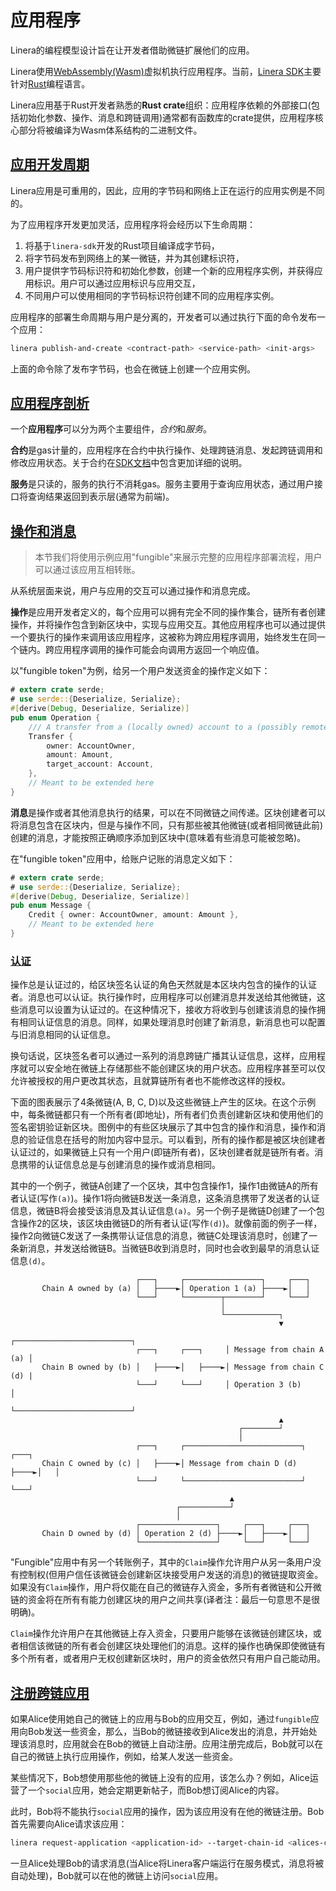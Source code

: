 # 应用程序

Linera的编程模型设计旨在让开发者借助微链扩展他们的应用。

Linera使用[WebAssembly(Wasm)](https://webassembly.org)虚拟机执行应用程序。当前，[Linera SDK](zh_CN/developers/sdk.md)主要针对[Rust](https://www.rust-lang.org/)编程语言。

Linera应用基于Rust开发者熟悉的**Rust crate**组织：应用程序依赖的外部接口(包括初始化参数、操作、消息和跨链调用)通常都有函数库的crate提供，应用程序核心部分将被编译为Wasm体系结构的二进制文件。

## [应用开发周期](zh_CN/developers/core_concepts/applications.md#应用开发周期)
Linera应用是可重用的，因此，应用的字节码和网络上正在运行的应用实例是不同的。

为了应用程序开发更加灵活，应用程序将会经历以下生命周期：

1. 将基于`linera-sdk`开发的Rust项目编译成字节码，
2. 将字节码发布到网络上的某一微链，并为其创建标识符，
3. 用户提供字节码标识符和初始化参数，创建一个新的应用程序实例，并获得应用标识。用户可以通过应用标识与应用交互，
4. 不同用户可以使用相同的字节码标识符创建不同的应用程序实例。

应用程序的部署生命周期与用户是分离的，开发者可以通过执行下面的命令发布一个应用：

```bash
linera publish-and-create <contract-path> <service-path> <init-args>
```

上面的命令除了发布字节码，也会在微链上创建一个应用实例。

## [应用程序剖析](zh_CN/developers/core_concepts/applications.md#应用程序剖析)

一个**应用程序**可以分为两个主要组件，*合约*和*服务*。

**合约**是gas计量的，应用程序在合约中执行操作、处理跨链消息、发起跨链调用和修改应用状态。关于合约在[SDK文档](zh_CN/developers/sdk.md)中包含更加详细的说明。

**服务**是只读的，服务的执行不消耗gas。服务主要用于查询应用状态，通过用户接口将查询结果返回到表示层(通常为前端)。


## [操作和消息](zh_CN/developers/core_concepts/applications.md#操作和消息)

> 本节我们将使用示例应用"fungible"来展示完整的应用程序部署流程，用户可以通过该应用互相转账。

从系统层面来说，用户与应用的交互可以通过操作和消息完成。

**操作**是应用开发者定义的，每个应用可以拥有完全不同的操作集合，链所有者创建操作，并将操作包含到新区块中，实现与应用交互。其他应用程序也可以通过提供一个要执行的操作来调用该应用程序，这被称为跨应用程序调用，始终发生在同一个链内。跨应用程序调用的操作可能会向调用方返回一个响应值。

以"fungible token"为例，给另一个用户发送资金的操作定义如下：

```rust
# extern crate serde;
# use serde::{Deserialize, Serialize};
#[derive(Debug, Deserialize, Serialize)]
pub enum Operation {
    /// A transfer from a (locally owned) account to a (possibly remote) account.
    Transfer {
        owner: AccountOwner,
        amount: Amount,
        target_account: Account,
    },
    // Meant to be extended here
}
```

**消息**是操作或者其他消息执行的结果，可以在不同微链之间传递。区块创建者可以将消息包含在区块内，但是与操作不同，只有那些被其他微链(或者相同微链此前)创建的消息，才能按照正确顺序添加到区块中(意味着有些消息可能被忽略)。

在"fungible token"应用中，给账户记账的消息定义如下：

```rust
# extern crate serde;
# use serde::{Deserialize, Serialize};
#[derive(Debug, Deserialize, Serialize)]
pub enum Message {
    Credit { owner: AccountOwner, amount: Amount },
    // Meant to be extended here
}
```

### [认证](zh_CN/developers/core_concepts/applications.md#)

操作总是认证过的，给区块签名认证的角色天然就是本区块内包含的操作的认证者。消息也可以认证。执行操作时，应用程序可以创建消息并发送给其他微链，这些消息可以设置为认证过的。在这种情况下，接收方将收到与创建该消息的操作拥有相同认证信息的消息。同样，如果处理消息时创建了新消息，新消息也可以配置与旧消息相同的认证信息。

换句话说，区块签名者可以通过一系列的消息跨链广播其认证信息，这样，应用程序就可以安全地在微链上存储那些不能创建区块的用户状态。应用程序甚至可以仅允许被授权的用户更改其状态，且就算链所有者也不能修改这样的授权。

下面的图表展示了4条微链(A, B, C, D)以及这些微链上产生的区块。在这个示例中，每条微链都只有一个所有者(即地址)，所有者们负责创建新区块和使用他们的签名密钥验证新区块。图例中的有些区块展示了其中包含的操作和消息，操作和消息的验证信息在括号的附加内容中显示。可以看到，所有的操作都是被区块创建者认证过的，如果微链上只有一个用户(即链所有者)，区块创建者就是链所有者。消息携带的认证信息总是与创建消息的操作或消息相同。

其中的一个例子，微链A创建了一个区块，其中包含操作1，操作1由微链A的所有者认证(写作`(a)`)。操作1将向微链B发送一条消息，这条消息携带了发送者的认证信息，微链B将会接受该消息及其认证信息`(a)`。另一个例子是微链D创建了一个包含操作2的区块，该区块由微链D的所有者认证(写作`(d)`)。就像前面的例子一样，操作2向微链C发送了一条携带认证信息的消息，微链C处理该消息时，创建了一条新消息，并发送给微链B。当微链B收到消息时，同时也会收到最早的消息认证信息`(d)`。

```ignore
                            ┌───┐     ┌─────────────────┐     ┌───┐
       Chain A owned by (a) │   ├────►│ Operation 1 (a) ├────►│   │
                            └───┘     └────────┬────────┘     └───┘
                                               │
                                               └────────────┐
                                                            ▼
                                                ┌──────────────────────────┐
                            ┌───┐     ┌───┐     │ Message from chain A (a) │
       Chain B owned by (b) │   ├────►│   ├────►│ Message from chain C (d) |
                            └───┘     └───┘     │ Operation 3 (b)          │
                                                └──────────────────────────┘
                                                            ▲
                                                   ┌────────┘
                                                   │
                            ┌───┐     ┌──────────────────────────┐     ┌───┐
       Chain C owned by (c) │   ├────►│ Message from chain D (d) ├────►│   │
                            └───┘     └──────────────────────────┘     └───┘
                                                 ▲
                                     ┌───────────┘
                                     │
                            ┌─────────────────┐     ┌───┐     ┌───┐
       Chain D owned by (d) │ Operation 2 (d) ├────►│   ├────►│   │
                            └─────────────────┘     └───┘     └───┘
```

"Fungible"应用中有另一个转账例子，其中的`Claim`操作允许用户从另一条用户没有控制权(但用户信任该微链会创建新区块接受用户发送的消息)的微链提取资金。如果没有`Claim`操作，用户将仅能在自己的微链存入资金，多所有者微链和公开微链的资金将在所有有能力创建区块的用户之间共享(译者注：最后一句意思不是很明确)。

`Claim`操作允许用户在其他微链上存入资金，只要用户能够在该微链创建区块，或者相信该微链的所有者会创建区块处理他们的消息。这样的操作也确保即使微链有多个所有者，或者用户无权创建新区块时，用户的资金依然只有用户自己能动用。

## [注册跨链应用](zh_CN/developers/core_concepts/applications.md#注册跨链应用)
如果Alice使用她自己的微链上的应用与Bob的应用交互，例如，通过`fungible`应用向Bob发送一些资金，那么，当Bob的微链接收到Alice发出的消息，并开始处理该消息时，应用就会在Bob的微链上自动注册。应用注册完成后，Bob就可以在自己的微链上执行应用操作，例如，给某人发送一些资金。

某些情况下，Bob想使用那些他的微链上没有的应用，该怎么办？例如，Alice运营了一个`social`应用，她会定期更新帖子，而Bob想订阅Alice的内容。

此时，Bob将不能执行`social`应用的操作，因为该应用没有在他的微链注册。Bob首先需要向Alice请求该应用：

```bash
linera request-application <application-id> --target-chain-id <alices-chain-id>
```

一旦Alice处理Bob的请求消息(当Alice将Linera客户端运行在服务模式，消息将被自动处理)，Bob就可以在他的微链上访问`social`应用。

